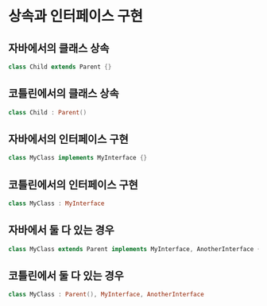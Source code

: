 # 상속과 인터페이스 구현

## 자바에서의 클래스 상속
```java
class Child extends Parent {}

```

## 코틀린에서의 클래스 상속
```kotlin
class Child : Parent()

```

## 자바에서의 인터페이스 구현
```java
class MyClass implements MyInterface {}
```

## 코틀린에서의 인터페이스 구현
```kotlin
class MyClass : MyInterface
```

## 자바에서 둘 다 있는 경우
```java
class MyClass extends Parent implements MyInterface, AnotherInterface {}
```

## 코틀린에서 둘 다 있는 경우
```kotlin
class MyClass : Parent(), MyInterface, AnotherInterface
```
